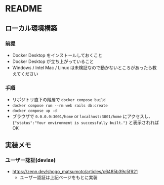 # README

## ローカル環境構築

### 前提

- Docker Desktop をインストールしておくこと
- Docker Desktop が立ち上がっていること
- Windows / Intel Mac / Linux は未検証なので動かないところがあったら教えてください

### 手順

- リポジトリ直下の階層で `docker compose build`
- `docker compose run --rm web rails db:create`
- `docker compose up -d`
- ブラウザで `0.0.0.0:3001/home` or `localhost:3001/home` にアクセスし、 `{"status":"Your environment is successfully built."}` と表示されれば OK

## 実装メモ

### ユーザー認証(devise)

- https://zenn.dev/shogo_matsumoto/articles/c6485b39c5f621
  - ユーザー認証は上記ページをもとに実装
